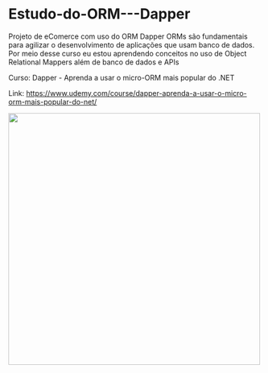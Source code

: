 # Estudo-do-ORM---Dapper
Projeto de eComerce com uso do ORM Dapper
ORMs são fundamentais para agilizar o desenvolvimento de aplicações que usam banco de dados.
Por meio desse curso eu estou aprendendo conceitos no uso de Object Relational Mappers além de banco de dados e APIs


Curso:
Dapper - Aprenda a usar o micro-ORM mais popular do .NET

Link: https://www.udemy.com/course/dapper-aprenda-a-usar-o-micro-orm-mais-popular-do-net/


<img src=Robo-Leandro.jpg width="500">
